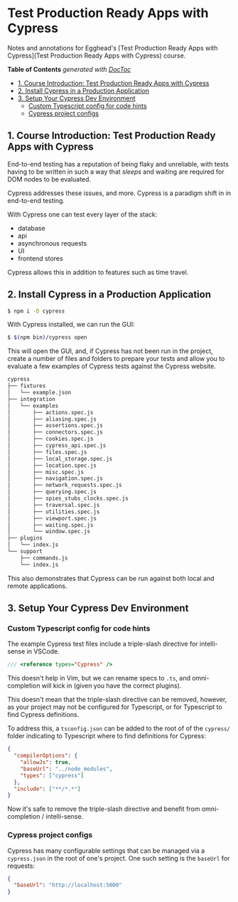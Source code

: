 # Test Production Ready Apps with Cypress

Notes and annotations for Egghead's [Test Production Ready Apps with Cypress](Test Production Ready Apps with Cypress) course.

<!-- START doctoc generated TOC please keep comment here to allow auto update -->
<!-- DON'T EDIT THIS SECTION, INSTEAD RE-RUN doctoc TO UPDATE -->
**Table of Contents**  *generated with [DocToc](https://github.com/thlorenz/doctoc)*

- [1. Course Introduction: Test Production Ready Apps with Cypress](#1-course-introduction-test-production-ready-apps-with-cypress)
- [2. Install Cypress in a Production Application](#2-install-cypress-in-a-production-application)
- [3. Setup Your Cypress Dev Environment](#3-setup-your-cypress-dev-environment)
  - [Custom Typescript config for code hints](#custom-typescript-config-for-code-hints)
  - [Cypress project configs](#cypress-project-configs)

<!-- END doctoc generated TOC please keep comment here to allow auto update -->

## 1. Course Introduction: Test Production Ready Apps with Cypress

End-to-end testing has a reputation of being flaky and unreliable, with tests
having to be written in such a way that _sleeps_ and waiting are required for
DOM nodes to be evaluated.

Cypress addresses these issues, and more. Cypress is a paradigm shift in in
end-to-end testing.

With Cypress one can test every layer of the stack:

- database
- api
- asynchronous requests
- UI
- frontend stores

Cypress allows this in addition to features such as time travel.

## 2. Install Cypress in a Production Application

```bash
$ npm i -D cypress
```

With Cypress installed, we can run the GUI:

```bash
$ $(npm bin)/cypress open
```

This will open the GUI, and, if Cypress has not been run in the project, create
a number of files and folders to prepare your tests and allow you to evaluate a
few examples of Cypress tests against the Cypress website.

```bash
cypress
├── fixtures
│   └── example.json
├── integration
│   └── examples
│       ├── actions.spec.js
│       ├── aliasing.spec.js
│       ├── assertions.spec.js
│       ├── connectors.spec.js
│       ├── cookies.spec.js
│       ├── cypress_api.spec.js
│       ├── files.spec.js
│       ├── local_storage.spec.js
│       ├── location.spec.js
│       ├── misc.spec.js
│       ├── navigation.spec.js
│       ├── network_requests.spec.js
│       ├── querying.spec.js
│       ├── spies_stubs_clocks.spec.js
│       ├── traversal.spec.js
│       ├── utilities.spec.js
│       ├── viewport.spec.js
│       ├── waiting.spec.js
│       └── window.spec.js
├── plugins
│   └── index.js
└── support
    ├── commands.js
    └── index.js
```

This also demonstrates that Cypress can be run against both local and remote
applications.

## 3. Setup Your Cypress Dev Environment

### Custom Typescript config for code hints

The example Cypress test files include a triple-slash directive for
intelli-sense in VSCode.

```javascript
/// <reference types="Cypress" />
```

This doesn't help in Vim, but we can rename specs to `.ts`, and omni-completion
will kick in (given you have the correct plugins).

This doesn't mean that the triple-slash directive can be removed, however, as
your project may not be configured for Typescript, or for Typescript to find
Cypress definitions.

To address this, a `tsconfig.json` can be added to the root of of the `cypress/`
folder indicating to Typescript where to find definitions for Cypress:

```json
{
  "compilerOptions": {
    "allowJs": true,
    "baseUrl": "../node_modules",
    "types": ["cypress"]
  },
  "include": ["**/*.*"]
}
```

Now it's safe to remove the triple-slash directive and benefit from
omni-completion / intelli-sense.

### Cypress project configs

Cypress has many configurable settings that can be managed via a `cypress.json`
in the root of one's project. One such setting is the `baseUrl` for requests:

```json
{
  "baseUrl": "http://localhost:5000"
}
```

